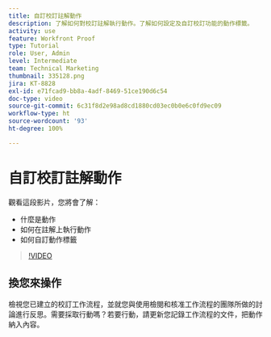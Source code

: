 ```yaml
---
title: 自訂校訂註解動作
description: 了解如何對校訂註解執行動作。了解如何設定及自訂校訂功能的動作標籤。
activity: use
feature: Workfront Proof
type: Tutorial
role: User, Admin
level: Intermediate
team: Technical Marketing
thumbnail: 335128.png
jira: KT-8828
exl-id: e71fcad9-bb8a-4adf-8469-51ce190d6c54
doc-type: video
source-git-commit: 6c31f8d2e98ad8cd1880cd03ec0b0e6c0fd9ec09
workflow-type: ht
source-wordcount: '93'
ht-degree: 100%

---
```


# 自訂校訂註解動作

觀看這段影片，您將會了解：

* 什麼是動作
* 如何在註解上執行動作
* 如何自訂動作標籤

>[!VIDEO](https://video.tv.adobe.com/v/335128/?quality=12&learn=on)

## 換您來操作

檢視您已建立的校訂工作流程，並就您與使用檢閱和核准工作流程的團隊所做的討論進行反思。需要採取行動嗎？若要行動，請更新您記錄工作流程的文件，把動作納入內容。


